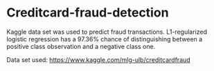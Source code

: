 # Creditcard-fraud-detection



Kaggle data set was used to predict fraud transactions. 
L1-regularized logistic regression has a 97.36% chance of distinguishing between a positive class observation and a negative class one.

Data set used: https://www.kaggle.com/mlg-ulb/creditcardfraud

